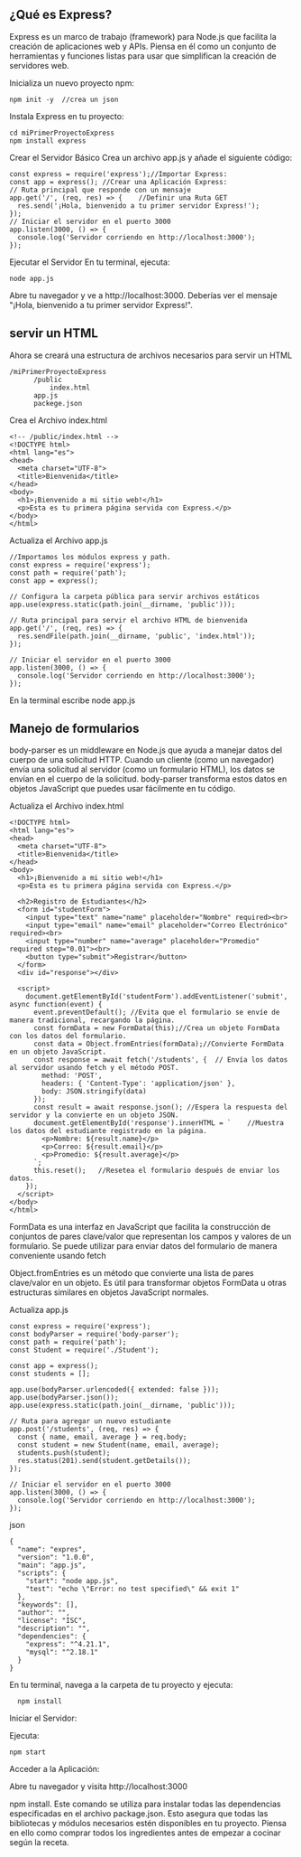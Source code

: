 ## ¿Qué es Express?

Express es un marco de trabajo (framework) para Node.js que facilita la creación de aplicaciones web y APIs. Piensa en él como un conjunto de herramientas y funciones listas para usar que simplifican la creación de servidores web.

Inicializa un nuevo proyecto npm:

    npm init -y  //crea un json

Instala Express en tu proyecto:

    cd miPrimerProyectoExpress
    npm install express
    
Crear el Servidor Básico
Crea un archivo app.js y añade el siguiente código:

    const express = require('express');//Importar Express:
    const app = express(); //Crear una Aplicación Express:
    // Ruta principal que responde con un mensaje
    app.get('/', (req, res) => {    //Definir una Ruta GET
      res.send('¡Hola, bienvenido a tu primer servidor Express!');
    });
    // Iniciar el servidor en el puerto 3000
    app.listen(3000, () => {
      console.log('Servidor corriendo en http://localhost:3000');
    });

Ejecutar el Servidor
En tu terminal, ejecuta:

    node app.js
    
Abre tu navegador y ve a http://localhost:3000. Deberías ver el mensaje "¡Hola, bienvenido a tu primer servidor Express!".

## servir un HTML
Ahora se creará una estructura de archivos necesarios para servir un HTML

    /miPrimerProyectoExpress
          /public
              index.html
          app.js
          packege.json

Crea el Archivo index.html

    <!-- /public/index.html -->
    <!DOCTYPE html>
    <html lang="es">
    <head>
      <meta charset="UTF-8">
      <title>Bienvenida</title>
    </head>
    <body>
      <h1>¡Bienvenido a mi sitio web!</h1>
      <p>Esta es tu primera página servida con Express.</p>
    </body>
    </html>

Actualiza el Archivo app.js

    //Importamos los módulos express y path.
    const express = require('express');
    const path = require('path');
    const app = express();
    
    // Configura la carpeta pública para servir archivos estáticos
    app.use(express.static(path.join(__dirname, 'public')));
    
    // Ruta principal para servir el archivo HTML de bienvenida
    app.get('/', (req, res) => {
      res.sendFile(path.join(__dirname, 'public', 'index.html'));
    });
    
    // Iniciar el servidor en el puerto 3000
    app.listen(3000, () => {
      console.log('Servidor corriendo en http://localhost:3000');
    });
    
En la terminal escribe node app.js

## Manejo de formularios
 body-parser es un middleware en Node.js que ayuda a manejar datos del cuerpo de una solicitud HTTP. Cuando un cliente (como un navegador) envía una solicitud al servidor (como un formulario HTML), los datos se envían en el cuerpo de la solicitud. body-parser transforma estos datos en objetos JavaScript que puedes usar fácilmente en tu código.

 Actualiza el Archivo index.html
 
    <!DOCTYPE html>
    <html lang="es">
    <head>
      <meta charset="UTF-8">
      <title>Bienvenida</title>
    </head>
    <body>
      <h1>¡Bienvenido a mi sitio web!</h1>
      <p>Esta es tu primera página servida con Express.</p>
      
      <h2>Registro de Estudiantes</h2>
      <form id="studentForm">
        <input type="text" name="name" placeholder="Nombre" required><br>
        <input type="email" name="email" placeholder="Correo Electrónico" required><br>
        <input type="number" name="average" placeholder="Promedio" required step="0.01"><br>
        <button type="submit">Registrar</button>
      </form>
      <div id="response"></div>
    
      <script>
        document.getElementById('studentForm').addEventListener('submit', async function(event) {
          event.preventDefault(); //Evita que el formulario se envíe de manera tradicional, recargando la página.
          const formData = new FormData(this);//Crea un objeto FormData con los datos del formulario.
          const data = Object.fromEntries(formData);//Convierte FormData en un objeto JavaScript.
          const response = await fetch('/students', {  // Envía los datos al servidor usando fetch y el método POST.
            method: 'POST',
            headers: { 'Content-Type': 'application/json' },
            body: JSON.stringify(data)
          });
          const result = await response.json(); //Espera la respuesta del servidor y la convierte en un objeto JSON.
          document.getElementById('response').innerHTML = `    //Muestra los datos del estudiante registrado en la página.
            <p>Nombre: ${result.name}</p>
            <p>Correo: ${result.email}</p>
            <p>Promedio: ${result.average}</p>
          `;
          this.reset();   //Resetea el formulario después de enviar los datos.
        });
      </script>
    </body>
    </html>

FormData es una interfaz en JavaScript que facilita la construcción de conjuntos de pares clave/valor que representan los campos y valores de un formulario. Se puede utilizar para enviar datos del formulario de manera conveniente usando fetch

Object.fromEntries es un método que convierte una lista de pares clave/valor en un objeto. Es útil para transformar objetos FormData u otras estructuras similares en objetos JavaScript normales.

Actualiza app.js

    const express = require('express');
    const bodyParser = require('body-parser');
    const path = require('path');
    const Student = require('./Student');
    
    const app = express();
    const students = [];
    
    app.use(bodyParser.urlencoded({ extended: false }));
    app.use(bodyParser.json());
    app.use(express.static(path.join(__dirname, 'public')));
    
    // Ruta para agregar un nuevo estudiante
    app.post('/students', (req, res) => {
      const { name, email, average } = req.body;
      const student = new Student(name, email, average);
      students.push(student);
      res.status(201).send(student.getDetails());
    });

    // Iniciar el servidor en el puerto 3000
    app.listen(3000, () => {
      console.log('Servidor corriendo en http://localhost:3000');
    });

json

    {
      "name": "expres",
      "version": "1.0.0",
      "main": "app.js",
      "scripts": {
        "start": "node app.js",
        "test": "echo \"Error: no test specified\" && exit 1"
      },
      "keywords": [],
      "author": "",
      "license": "ISC",
      "description": "",
      "dependencies": {
        "express": "^4.21.1",
        "mysql": "^2.18.1"
      }
    }

En tu terminal, navega a la carpeta de tu proyecto y ejecuta:

      npm install

Iniciar el Servidor:

Ejecuta:

    npm start

Acceder a la Aplicación:

Abre tu navegador y visita http://localhost:3000

npm install. Este comando se utiliza para instalar todas las dependencias especificadas en el archivo package.json. Esto asegura que todas las bibliotecas y módulos necesarios estén disponibles en tu proyecto. Piensa en ello como comprar todos los ingredientes antes de empezar a cocinar según la receta.

